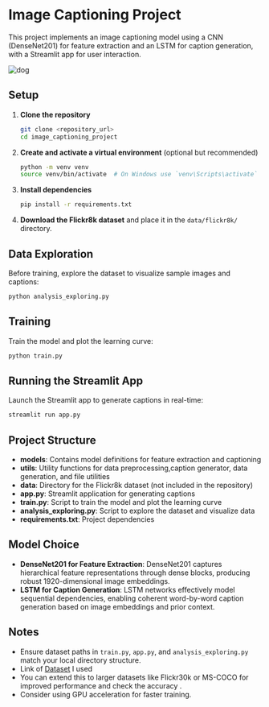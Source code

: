 # Image Captioning Project

This project implements an image captioning model using a CNN (DenseNet201) for feature extraction and an LSTM for caption generation, with a Streamlit app for user interaction.

![dog](https://github.com/user-attachments/assets/462a6cd4-ac88-47ec-9d4f-6cac47477f7c)

## Setup

1. **Clone the repository**

   ```bash
   git clone <repository_url>
   cd image_captioning_project
   ````

2. **Create and activate a virtual environment** (optional but recommended)

   ```bash
   python -m venv venv
   source venv/bin/activate  # On Windows use `venv\Scripts\activate`
   ```

3. **Install dependencies**

   ```bash
   pip install -r requirements.txt
   ```

4. **Download the Flickr8k dataset** and place it in the `data/flickr8k/` directory.

## Data Exploration

Before training, explore the dataset to visualize sample images and captions:

```bash
python analysis_exploring.py
```

## Training

Train the model and plot the learning curve:

```bash
python train.py
```

## Running the Streamlit App

Launch the Streamlit app to generate captions in real-time:

```bash
streamlit run app.py
```

## Project Structure

- **models**: Contains model definitions for feature extraction and captioning
- **utils**: Utility functions for data preprocessing,caption generator, data generation, and file utilities
- **data**: Directory for the Flickr8k dataset (not included in the repository)
- **app.py**: Streamlit application for generating captions
- **train.py**: Script to train the model and plot the learning curve
- **analysis_exploring.py**: Script to explore the dataset and visualize data
- **requirements.txt**: Project dependencies

## Model Choice 

* **DenseNet201 for Feature Extraction**: DenseNet201 captures hierarchical feature representations through dense blocks, producing robust 1920-dimensional image embeddings.
* **LSTM for Caption Generation**: LSTM networks effectively model sequential dependencies, enabling coherent word-by-word caption generation based on image embeddings and prior context.

## Notes

* Ensure dataset paths in `train.py`, `app.py`, and `analysis_exploring.py` match your local directory structure.
* Link of [Dataset](https://www.kaggle.com/datasets/adityajn105/flickr8k) I used
* You can extend this to larger datasets like Flickr30k or MS-COCO for improved performance and check the accuracy .
* Consider using GPU acceleration for faster training.
